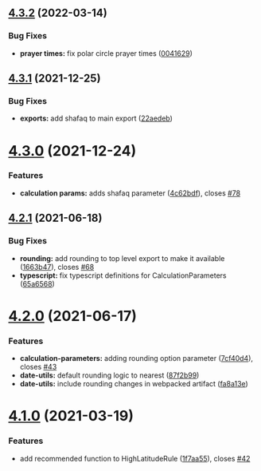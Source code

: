 ## [4.3.2](https://github.com/batoulapps/adhan-js/compare/v4.3.1...v4.3.2) (2022-03-14)


### Bug Fixes

* **prayer times:** fix polar circle prayer times ([0041629](https://github.com/batoulapps/adhan-js/commit/0041629e7ecad5b999a3b382f79314d5d8a0e4b3))

## [4.3.1](https://github.com/batoulapps/adhan-js/compare/v4.3.0...v4.3.1) (2021-12-25)


### Bug Fixes

* **exports:** add shafaq to main export ([22aedeb](https://github.com/batoulapps/adhan-js/commit/22aedeb59c032dd5a2d3f831d7ece520465713d0))

# [4.3.0](https://github.com/batoulapps/adhan-js/compare/v4.2.1...v4.3.0) (2021-12-24)


### Features

* **calculation params:** adds shafaq parameter ([4c62bdf](https://github.com/batoulapps/adhan-js/commit/4c62bdf8094cd4df5d459884eccd83258d4f06d8)), closes [#78](https://github.com/batoulapps/adhan-js/issues/78)

## [4.2.1](https://github.com/batoulapps/adhan-js/compare/v4.2.0...v4.2.1) (2021-06-18)


### Bug Fixes

* **rounding:** add rounding to top level export to make it available ([1663b47](https://github.com/batoulapps/adhan-js/commit/1663b47ec0ea59023ea0d33c42cf2a9ce9c04940)), closes [#68](https://github.com/batoulapps/adhan-js/issues/68)
* **typescript:** fix typescript definitions for CalculationParameters ([65a6568](https://github.com/batoulapps/adhan-js/commit/65a65687164135ba8e9b2ee1fe1eaa2e5a8298c7))

# [4.2.0](https://github.com/batoulapps/adhan-js/compare/v4.1.0...v4.2.0) (2021-06-17)


### Features

* **calculation-parameters:** adding rounding option parameter ([7cf40d4](https://github.com/batoulapps/adhan-js/commit/7cf40d413bbb8ca554397143fde441046d570876)), closes [#43](https://github.com/batoulapps/adhan-js/issues/43)
* **date-utils:** default rounding logic to nearest ([87f2b99](https://github.com/batoulapps/adhan-js/commit/87f2b99db42eef29fd6511816403688ffcd6002b))
* **date-utils:** include rounding changes in webpacked artifact ([fa8a13e](https://github.com/batoulapps/adhan-js/commit/fa8a13e4902fc7bbe2fbaafe78ad541a905fbd8e))

# [4.1.0](https://github.com/batoulapps/adhan-js/compare/v4.0.3...v4.1.0) (2021-03-19)


### Features

* add recommended function to HighLatitudeRule ([1f7aa55](https://github.com/batoulapps/adhan-js/commit/1f7aa555b275eb2e07503c41c69092b7808c442c)), closes [#42](https://github.com/batoulapps/adhan-js/issues/42)
